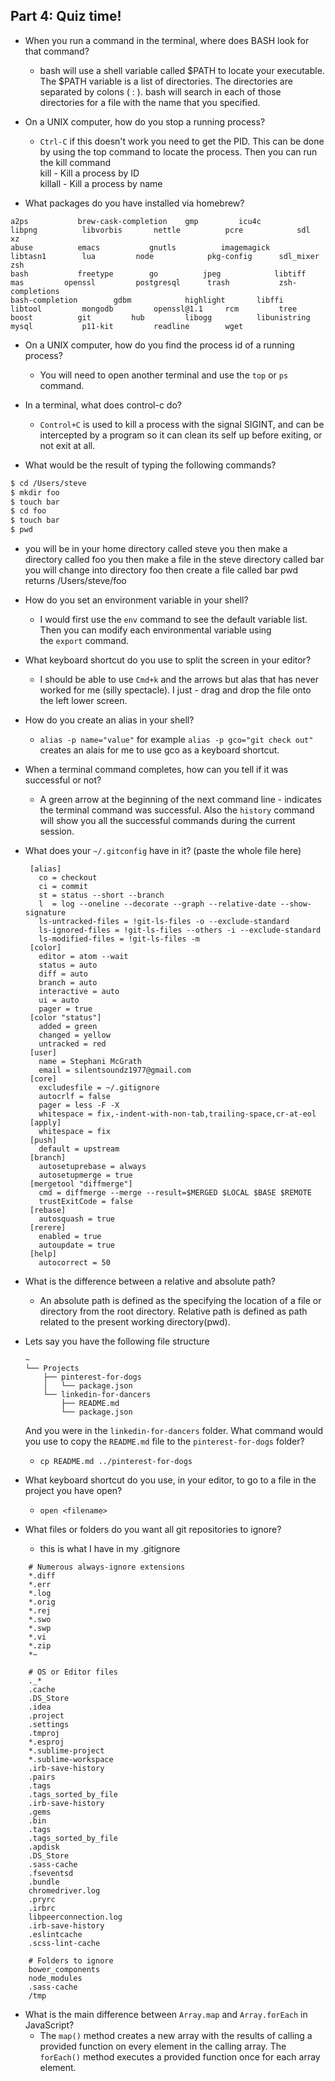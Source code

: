 ## Part 4: Quiz time!


- When you run a command in the terminal, where does BASH look for that command?
  - bash will use a shell variable called $PATH to locate  your executable. The $PATH variable is a list of directories. The directories are separated by colons ( : ). bash will search in each of those directories for a file with the name that you specified.

- On a UNIX computer, how do you stop a running process?
   - `Ctrl-C` if this doesn't work you need to get the PID. This can be done by using the top command to locate the process. Then you can run the kill command</br>
   kill - Kill a process by ID</br>
   killall - Kill a process by name

- What packages do you have installed via homebrew?
 ```
 a2ps			brew-cask-completion	gmp			icu4c			libpng			libvorbis		nettle			pcre			sdl			xz
 abuse			emacs			gnutls			imagemagick		libtasn1		lua			node			pkg-config		sdl_mixer		zsh
 bash			freetype		go			jpeg			libtiff			mas			openssl			postgresql		trash			zsh-completions
 bash-completion		gdbm			highlight		libffi			libtool			mongodb			openssl@1.1		rcm			tree
 boost			git			hub			libogg			libunistring		mysql			p11-kit			readline		wget
 ```

- On a UNIX computer, how do you find the process id of a running process?
  - You will need to open another terminal and use the  `top` or `ps` command.

- In a terminal, what does control-c do?
  -  `Control+C` is used to kill a process with the signal  SIGINT, and can be intercepted by a program so it can clean its self up
    before exiting, or not exit at all.

- What would be the result of typing the following commands?
```sh
$ cd /Users/steve
$ mkdir foo
$ touch bar
$ cd foo
$ touch bar
$ pwd
```
  - you will be in your home directory called steve
   you then make a directory called foo
   you then make a file in the steve directory called bar
   you will change into directory foo
   then create a file called bar
   pwd returns /Users/steve/foo
- How do you set an environment variable in your shell?
  - I would first use the `env` command to see the default variable list. Then you can modify each environmental variable using  
   the `export` command.
- What keyboard shortcut do you use to split the screen in your editor?
  - I should be able to use `Cmd+k` and the arrows but alas
   that has never worked for me (silly spectacle). I just  - drag and drop the file onto the left lower screen.
- How do you create an alias in your shell?
  - `alias -p name="value"` for example `alias -p gco="git check out"` creates an alais for me to use gco as a keyboard shortcut.
- When a terminal command completes, how can you tell if it was successful or not?
  - A green arrow at the beginning of the next command line - indicates the terminal command was successful. Also the `history`
   command will show you all the successful commands during the current session.
- What does your `~/.gitconfig` have in it? (paste the whole file here)
   ```
    [alias]
      co = checkout
      ci = commit
      st = status --short --branch
      l  = log --oneline --decorate --graph --relative-date --show-signature
      ls-untracked-files = !git-ls-files -o --exclude-standard
      ls-ignored-files = !git-ls-files --others -i --exclude-standard
      ls-modified-files = !git-ls-files -m
    [color]
      editor = atom --wait
      status = auto
      diff = auto
      branch = auto
      interactive = auto
      ui = auto
      pager = true
    [color "status"]
      added = green
      changed = yellow
      untracked = red
    [user]
      name = Stephani McGrath
      email = silentsoundz1977@gmail.com
    [core]
      excludesfile = ~/.gitignore
      autocrlf = false
      pager = less -F -X
      whitespace = fix,-indent-with-non-tab,trailing-space,cr-at-eol
    [apply]
      whitespace = fix
    [push]
      default = upstream
    [branch]
      autosetuprebase = always
      autosetupmerge = true
    [mergetool "diffmerge"]
      cmd = diffmerge --merge --result=$MERGED $LOCAL $BASE $REMOTE
      trustExitCode = false
    [rebase]
      autosquash = true
    [rerere]
      enabled = true
      autoupdate = true
    [help]
      autocorrect = 50
    ```

- What is the difference between a relative and absolute path?
  - An absolute path is defined as the specifying the location of a file or directory from the root directory. Relative path is defined as path related to the present working directory(pwd).
- Lets say you have the following file structure

  ```
  ~
  └── Projects
      ├── pinterest-for-dogs
      │   └── package.json
      └── linkedin-for-dancers
          ├── README.md
          └── package.json
  ```

  And you were in the `linkedin-for-dancers` folder. What command would you use to copy the `README.md` file to the `pinterest-for-dogs` folder?
    - `cp README.md ../pinterest-for-dogs`

- What keyboard shortcut do you use, in your editor, to go to a file in the project you have open?
  - `open <filename>`
- What files or folders do you want all git repositories to ignore?
  - this is what I have in my .gitignore
```
    # Numerous always-ignore extensions
    *.diff
    *.err
    *.log
    *.orig
    *.rej
    *.swo
    *.swp
    *.vi
    *.zip
    *~

    # OS or Editor files
    ._*
    .cache
    .DS_Store
    .idea
    .project
    .settings
    .tmproj
    *.esproj
    *.sublime-project
    *.sublime-workspace
    .irb-save-history
    .pairs
    .tags
    .tags_sorted_by_file
    .irb-save-history
    .gems
    .bin
    .tags
    .tags_sorted_by_file
    .apdisk
    .DS_Store
    .sass-cache
    .fseventsd
    .bundle
    chromedriver.log
    .pryrc
    .irbrc
    libpeerconnection.log
    .irb-save-history
    .eslintcache
    .scss-lint-cache

    # Folders to ignore
    bower_components
    node_modules
    .sass-cache
    /tmp
```
- What is the main difference between `Array.map` and `Array.forEach` in JavaScript?
  - The `map()` method creates a new array with the results of calling a provided function on every element in the calling array. The `forEach()` method executes a provided function once for each array element.
